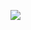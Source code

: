 ![](http://www.plantuml.com/plantuml/proxy?cache=no&src=https://raw.githubusercontent.com/oleksandrblazhko/ai204-tomchuk/laboratory-work-7/2-SoftwareDesign/2.7-PlantUML/UML-Deployment.puml)
